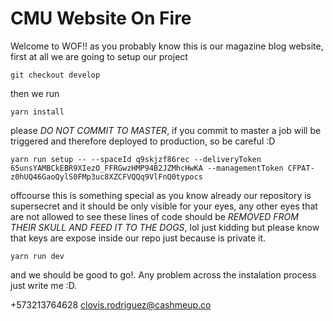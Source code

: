 # CMU Website On Fire

Welcome to WOF!! as you probably know this is our magazine blog website, first at all we are going to setup our project

```shell
git checkout develop
```

then we run

```shell
yarn install
```

please _DO NOT COMMIT TO MASTER_, if you commit to master a job will be triggered and therefore deployed to production, so be careful :D

```shell
yarn run setup -- --spaceId q9skjzf86rec --deliveryToken 65unsYAMBCkEBR9XIezO_FFRGwzHMP94B2JZMhcHwKA --managementToken CFPAT-z0hUQ46GaoQylS0FMp3uc8XZCFVQQq9VlFnQ0typocs
```

offcourse this is something special as you know already our repository is supersecret and it should be only visible for your eyes, any other eyes that are not allowed to see these lines of code should be _REMOVED FROM THEIR SKULL AND FEED IT TO THE DOGS_, lol just kidding but please know that keys are expose inside our repo just because is private it.

```shell
yarn run dev
```

and we should be good to go!. Any problem across the instalation process just write me :D.

+573213764628
clovis.rodriguez@cashmeup.co
